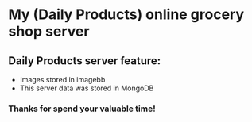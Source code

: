 # My (Daily Products) online grocery shop server

## Daily Products server feature:

- Images stored in imagebb
- This server data was stored in MongoDB

### Thanks for spend your valuable time!
